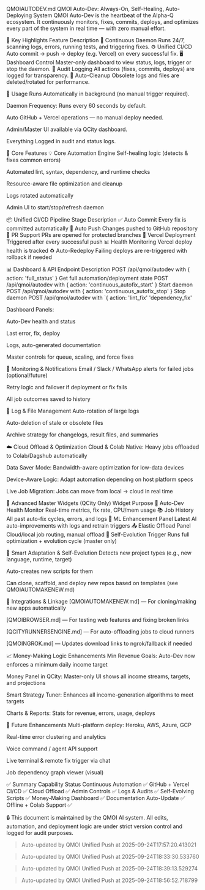 QMOIAUTODEV.md
QMOI Auto-Dev: Always-On, Self-Healing, Auto-Deploying System
QMOI Auto-Dev is the heartbeat of the Alpha-Q ecosystem. It continuously monitors, fixes, commits, deploys, and optimizes every part of the system in real time — with zero manual effort.

🧠 Key Highlights
Feature	Description
🔄 Continuous Daemon	Runs 24/7, scanning logs, errors, running tests, and triggering fixes.
⚙️ Unified CI/CD	Auto commit → push → deploy (e.g. Vercel) on every successful fix.
🖥️ Dashboard Control	Master-only dashboard to view status, logs, trigger or stop the daemon.
📜 Audit Logging	All actions (fixes, commits, deploys) are logged for transparency.
🧹 Auto-Cleanup	Obsolete logs and files are deleted/rotated for performance.

🚀 Usage
Runs Automatically in background (no manual trigger required).

Daemon Frequency: Runs every 60 seconds by default.

Auto GitHub + Vercel operations — no manual deploy needed.

Admin/Master UI available via QCity dashboard.

Everything Logged in audit and status logs.

🔧 Core Features
💡 Core Automation Engine
Self-healing logic (detects & fixes common errors)

Automated lint, syntax, dependency, and runtime checks

Resource-aware file optimization and cleanup

Logs rotated automatically

Admin UI to start/stop/refresh daemon

📦 Unified CI/CD Pipeline
Stage	Description
✅ Auto Commit	Every fix is committed automatically
🚀 Auto Push	Changes pushed to GitHub repository
🔁 PR Support	PRs are opened for protected branches
🔂 Vercel Deployment	Triggered after every successful push
📊 Health Monitoring	Vercel deploy health is tracked
♻️ Auto-Redeploy	Failing deploys are re-triggered with rollback if needed

📊 Dashboard & API
Endpoint	Description
POST /api/qmoi/autodev with { action: 'full_status' }	Get full automation/deployment state
POST /api/qmoi/autodev with { action: 'continuous_autofix_start' }	Start daemon
POST /api/qmoi/autodev with { action: 'continuous_autofix_stop' }	Stop daemon
POST /api/qmoi/autodev with `{ action: 'lint_fix'	'dependency_fix'

Dashboard Panels:

Auto-Dev health and status

Last error, fix, deploy

Logs, auto-generated documentation

Master controls for queue, scaling, and force fixes

📣 Monitoring & Notifications
Email / Slack / WhatsApp alerts for failed jobs (optional/future)

Retry logic and failover if deployment or fix fails

All job outcomes saved to history

🧼 Log & File Management
Auto-rotation of large logs

Auto-deletion of stale or obsolete files

Archive strategy for changelogs, result files, and summaries

☁️ Cloud Offload & Optimization
Cloud & Colab Native: Heavy jobs offloaded to Colab/Dagshub automatically

Data Saver Mode: Bandwidth-aware optimization for low-data devices

Device-Aware Logic: Adapt automation depending on host platform specs

Live Job Migration: Jobs can move from local → cloud in real time

🔧 Advanced Master Widgets (QCity Only)
Widget	Purpose
📡 Auto-Dev Health Monitor	Real-time metrics, fix rate, CPU/mem usage
📚 Job History	All past auto-fix cycles, errors, and logs
🧠 ML Enhancement Panel	Latest AI auto-improvements with logs and retrain triggers
📤 Elastic Offload Panel	Cloud/local job routing, manual offload
🧬 Self-Evolution Trigger	Runs full optimization + evolution cycle (master only)

🧠 Smart Adaptation & Self-Evolution
Detects new project types (e.g., new language, runtime, target)

Auto-creates new scripts for them

Can clone, scaffold, and deploy new repos based on templates (see QMOIAUTOMAKENEW.md)

📎 Integrations & Linkage
[QMOIAUTOMAKENEW.md] — For cloning/making new apps automatically

[QMOIBROWSER.md] — For testing web features and fixing broken links

[QCITYRUNNERSENGINE.md] — For auto-offloading jobs to cloud runners

[QMOINGROK.md] — Updates download links to ngrok/fallback if needed

📈 Money-Making Logic Enhancements
Min Revenue Goals: Auto-Dev now enforces a minimum daily income target

Money Panel in QCity: Master-only UI shows all income streams, targets, and projections

Smart Strategy Tuner: Enhances all income-generation algorithms to meet targets

Charts & Reports: Stats for revenue, errors, usage, deploys

🔮 Future Enhancements
Multi-platform deploy: Heroku, AWS, Azure, GCP

Real-time error clustering and analytics

Voice command / agent API support

Live terminal & remote fix trigger via chat

Job dependency graph viewer (visual)

✅ Summary
Capability	Status
Continuous Automation	✅
GitHub + Vercel CI/CD	✅
Cloud Offload	✅
Admin Controls	✅
Logs & Audits	✅
Self-Evolving Scripts	✅
Money-Making Dashboard	✅
Documentation Auto-Update	✅
Offline + Colab Support	✅

🔒 This document is maintained by the QMOI AI system. All edits, automation, and deployment logic are under strict version control and logged for audit purposes.

> Auto-updated by QMOI Unified Push at 2025-09-24T17:57:20.413021


> Auto-updated by QMOI Unified Push at 2025-09-24T18:33:30.533760


> Auto-updated by QMOI Unified Push at 2025-09-24T18:39:13.529274


> Auto-updated by QMOI Unified Push at 2025-09-24T18:56:52.718799
